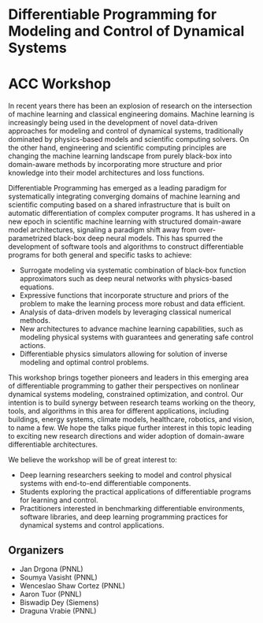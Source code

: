 # Differentiable Programming for Modeling and Control of Dynamical Systems
# ACC Workshop

In recent years there has been an explosion of research on the intersection of machine learning and classical engineering domains. Machine learning is increasingly being used in the development of novel data-driven approaches for modeling and control of dynamical systems, traditionally dominated by physics-based models and scientific computing solvers. On the other hand, engineering and scientific computing principles are changing the machine learning landscape from purely black-box into domain-aware methods by incorporating more structure and prior knowledge into their model architectures and loss functions. 

Differentiable Programming has emerged as a leading paradigm for systematically integrating converging domains of machine learning and scientific computing based on a shared infrastructure that is built on automatic differentiation of complex computer programs. It has ushered in a new epoch in scientific machine learning with structured domain-aware model architectures, signaling a paradigm shift away from over-parametrized black-box deep neural models. This has spurred the development of software tools and algorithms to construct differentiable programs for both general and specific tasks to achieve:
- Surrogate modeling via systematic combination of black-box function approximators such as deep neural networks with physics-based equations.
- Expressive functions that incorporate structure and priors of the problem to make the learning process more robust and data efficient.
- Analysis of data-driven models by leveraging classical numerical methods.
- New architectures to advance machine learning capabilities, such as modeling physical systems with guarantees and generating safe control actions.
- Differentiable physics simulators allowing for solution of inverse modeling and optimal control problems. 

This workshop brings together pioneers and leaders in this emerging area of differentiable programming to gather their perspectives on  nonlinear dynamical systems modeling, constrained optimization, and control. Our intention is to build synergy between research teams working on the theory, tools, and algorithms in this area for different applications, including buildings, energy systems, climate models, healthcare, robotics, and vision, to name a few. We hope the talks pique further interest in this topic leading to exciting new research directions and wider adoption of domain-aware differentiable architectures.

We believe the workshop will be of great interest to: 
- Deep learning researchers seeking to model and control physical systems with end-to-end differentiable components.
- Students exploring the practical applications of differentiable programs for  learning and control.
- Practitioners interested in benchmarking differentiable environments, software libraries, and deep learning programming practices for dynamical systems and control applications. 

## Organizers
- Jan Drgona (PNNL)
- Soumya Vasisht (PNNL)
- Wenceslao Shaw Cortez (PNNL)
- Aaron Tuor (PNNL)
- Biswadip Dey (Siemens)
- Draguna Vrabie (PNNL)
